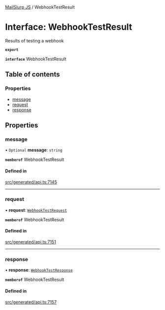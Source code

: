 [MailSlurp JS](../README.md) / WebhookTestResult

# Interface: WebhookTestResult

Results of testing a webhook

**`export`**

**`interface`** WebhookTestResult

## Table of contents

### Properties

- [message](WebhookTestResult.md#message)
- [request](WebhookTestResult.md#request)
- [response](WebhookTestResult.md#response)

## Properties

### message

• `Optional` **message**: `string`

**`memberof`** WebhookTestResult

#### Defined in

[src/generated/api.ts:7145](https://github.com/mailslurp/mailslurp-client/blob/5a5ba59/src/generated/api.ts#L7145)

___

### request

• **request**: [`WebhookTestRequest`](WebhookTestRequest.md)

**`memberof`** WebhookTestResult

#### Defined in

[src/generated/api.ts:7151](https://github.com/mailslurp/mailslurp-client/blob/5a5ba59/src/generated/api.ts#L7151)

___

### response

• **response**: [`WebhookTestResponse`](WebhookTestResponse.md)

**`memberof`** WebhookTestResult

#### Defined in

[src/generated/api.ts:7157](https://github.com/mailslurp/mailslurp-client/blob/5a5ba59/src/generated/api.ts#L7157)

